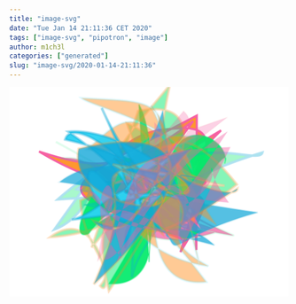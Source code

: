 ```yaml
---
title: "image-svg"
date: "Tue Jan 14 21:11:36 CET 2020"
tags: ["image-svg", "pipotron", "image"]
author: m1ch3l
categories: ["generated"]
slug: "image-svg/2020-01-14-21:11:36"
---
```


![](image.svg)
